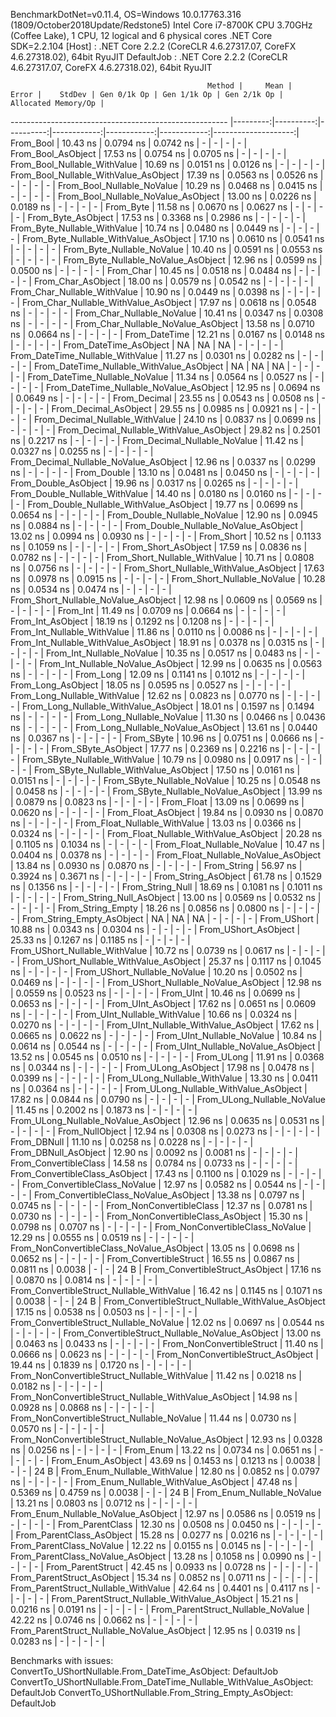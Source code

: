 
BenchmarkDotNet=v0.11.4, OS=Windows 10.0.17763.316 (1809/October2018Update/Redstone5)
Intel Core i7-8700K CPU 3.70GHz (Coffee Lake), 1 CPU, 12 logical and 6 physical cores
.NET Core SDK=2.2.104
  [Host]     : .NET Core 2.2.2 (CoreCLR 4.6.27317.07, CoreFX 4.6.27318.02), 64bit RyuJIT
  DefaultJob : .NET Core 2.2.2 (CoreCLR 4.6.27317.07, CoreFX 4.6.27318.02), 64bit RyuJIT


                                                Method |     Mean |     Error |    StdDev | Gen 0/1k Op | Gen 1/1k Op | Gen 2/1k Op | Allocated Memory/Op |
------------------------------------------------------ |---------:|----------:|----------:|------------:|------------:|------------:|--------------------:|
                                             From_Bool | 10.43 ns | 0.0794 ns | 0.0742 ns |           - |           - |           - |                   - |
                                    From_Bool_AsObject | 17.53 ns | 0.0754 ns | 0.0705 ns |           - |           - |           - |                   - |
                          From_Bool_Nullable_WithValue | 10.69 ns | 0.0151 ns | 0.0126 ns |           - |           - |           - |                   - |
                 From_Bool_Nullable_WithValue_AsObject | 17.39 ns | 0.0563 ns | 0.0526 ns |           - |           - |           - |                   - |
                            From_Bool_Nullable_NoValue | 10.29 ns | 0.0468 ns | 0.0415 ns |           - |           - |           - |                   - |
                   From_Bool_Nullable_NoValue_AsObject | 13.00 ns | 0.0226 ns | 0.0189 ns |           - |           - |           - |                   - |
                                             From_Byte | 11.58 ns | 0.0670 ns | 0.0627 ns |           - |           - |           - |                   - |
                                    From_Byte_AsObject | 17.53 ns | 0.3368 ns | 0.2986 ns |           - |           - |           - |                   - |
                          From_Byte_Nullable_WithValue | 10.74 ns | 0.0480 ns | 0.0449 ns |           - |           - |           - |                   - |
                 From_Byte_Nullable_WithValue_AsObject | 17.10 ns | 0.0610 ns | 0.0541 ns |           - |           - |           - |                   - |
                            From_Byte_Nullable_NoValue | 10.40 ns | 0.0591 ns | 0.0553 ns |           - |           - |           - |                   - |
                   From_Byte_Nullable_NoValue_AsObject | 12.96 ns | 0.0599 ns | 0.0500 ns |           - |           - |           - |                   - |
                                             From_Char | 10.45 ns | 0.0518 ns | 0.0484 ns |           - |           - |           - |                   - |
                                    From_Char_AsObject | 18.00 ns | 0.0579 ns | 0.0542 ns |           - |           - |           - |                   - |
                          From_Char_Nullable_WithValue | 10.90 ns | 0.0449 ns | 0.0398 ns |           - |           - |           - |                   - |
                 From_Char_Nullable_WithValue_AsObject | 17.97 ns | 0.0618 ns | 0.0548 ns |           - |           - |           - |                   - |
                            From_Char_Nullable_NoValue | 10.41 ns | 0.0347 ns | 0.0308 ns |           - |           - |           - |                   - |
                   From_Char_Nullable_NoValue_AsObject | 13.58 ns | 0.0710 ns | 0.0664 ns |           - |           - |           - |                   - |
                                         From_DateTime | 12.21 ns | 0.0167 ns | 0.0148 ns |           - |           - |           - |                   - |
                                From_DateTime_AsObject |       NA |        NA |        NA |           - |           - |           - |                   - |
                      From_DateTime_Nullable_WithValue | 11.27 ns | 0.0301 ns | 0.0282 ns |           - |           - |           - |                   - |
             From_DateTime_Nullable_WithValue_AsObject |       NA |        NA |        NA |           - |           - |           - |                   - |
                        From_DateTime_Nullable_NoValue | 11.34 ns | 0.0564 ns | 0.0527 ns |           - |           - |           - |                   - |
               From_DateTime_Nullable_NoValue_AsObject | 12.95 ns | 0.0694 ns | 0.0649 ns |           - |           - |           - |                   - |
                                          From_Decimal | 23.55 ns | 0.0543 ns | 0.0508 ns |           - |           - |           - |                   - |
                                 From_Decimal_AsObject | 29.55 ns | 0.0985 ns | 0.0921 ns |           - |           - |           - |                   - |
                       From_Decimal_Nullable_WithValue | 24.10 ns | 0.0837 ns | 0.0699 ns |           - |           - |           - |                   - |
              From_Decimal_Nullable_WithValue_AsObject | 29.82 ns | 0.2501 ns | 0.2217 ns |           - |           - |           - |                   - |
                         From_Decimal_Nullable_NoValue | 11.42 ns | 0.0327 ns | 0.0255 ns |           - |           - |           - |                   - |
                From_Decimal_Nullable_NoValue_AsObject | 12.96 ns | 0.0337 ns | 0.0299 ns |           - |           - |           - |                   - |
                                           From_Double | 13.10 ns | 0.0481 ns | 0.0450 ns |           - |           - |           - |                   - |
                                  From_Double_AsObject | 19.96 ns | 0.0317 ns | 0.0265 ns |           - |           - |           - |                   - |
                        From_Double_Nullable_WithValue | 14.40 ns | 0.0180 ns | 0.0160 ns |           - |           - |           - |                   - |
               From_Double_Nullable_WithValue_AsObject | 19.77 ns | 0.0699 ns | 0.0654 ns |           - |           - |           - |                   - |
                          From_Double_Nullable_NoValue | 12.90 ns | 0.0945 ns | 0.0884 ns |           - |           - |           - |                   - |
                 From_Double_Nullable_NoValue_AsObject | 13.02 ns | 0.0994 ns | 0.0930 ns |           - |           - |           - |                   - |
                                            From_Short | 10.52 ns | 0.1133 ns | 0.1059 ns |           - |           - |           - |                   - |
                                   From_Short_AsObject | 17.59 ns | 0.0836 ns | 0.0782 ns |           - |           - |           - |                   - |
                         From_Short_Nullable_WithValue | 10.71 ns | 0.0808 ns | 0.0756 ns |           - |           - |           - |                   - |
                From_Short_Nullable_WithValue_AsObject | 17.63 ns | 0.0978 ns | 0.0915 ns |           - |           - |           - |                   - |
                           From_Short_Nullable_NoValue | 10.28 ns | 0.0534 ns | 0.0474 ns |           - |           - |           - |                   - |
                  From_Short_Nullable_NoValue_AsObject | 12.98 ns | 0.0609 ns | 0.0569 ns |           - |           - |           - |                   - |
                                              From_Int | 11.49 ns | 0.0709 ns | 0.0664 ns |           - |           - |           - |                   - |
                                     From_Int_AsObject | 18.19 ns | 0.1292 ns | 0.1208 ns |           - |           - |           - |                   - |
                           From_Int_Nullable_WithValue | 11.86 ns | 0.0110 ns | 0.0086 ns |           - |           - |           - |                   - |
                  From_Int_Nullable_WithValue_AsObject | 18.91 ns | 0.0378 ns | 0.0315 ns |           - |           - |           - |                   - |
                             From_Int_Nullable_NoValue | 10.35 ns | 0.0517 ns | 0.0483 ns |           - |           - |           - |                   - |
                    From_Int_Nullable_NoValue_AsObject | 12.99 ns | 0.0635 ns | 0.0563 ns |           - |           - |           - |                   - |
                                             From_Long | 12.09 ns | 0.1141 ns | 0.1012 ns |           - |           - |           - |                   - |
                                    From_Long_AsObject | 18.05 ns | 0.0595 ns | 0.0527 ns |           - |           - |           - |                   - |
                          From_Long_Nullable_WithValue | 12.62 ns | 0.0823 ns | 0.0770 ns |           - |           - |           - |                   - |
                 From_Long_Nullable_WithValue_AsObject | 18.01 ns | 0.1597 ns | 0.1494 ns |           - |           - |           - |                   - |
                            From_Long_Nullable_NoValue | 11.30 ns | 0.0466 ns | 0.0436 ns |           - |           - |           - |                   - |
                   From_Long_Nullable_NoValue_AsObject | 13.61 ns | 0.0440 ns | 0.0367 ns |           - |           - |           - |                   - |
                                            From_SByte | 10.96 ns | 0.0751 ns | 0.0666 ns |           - |           - |           - |                   - |
                                   From_SByte_AsObject | 17.77 ns | 0.2369 ns | 0.2216 ns |           - |           - |           - |                   - |
                         From_SByte_Nullable_WithValue | 10.79 ns | 0.0980 ns | 0.0917 ns |           - |           - |           - |                   - |
                From_SByte_Nullable_WithValue_AsObject | 17.50 ns | 0.0161 ns | 0.0151 ns |           - |           - |           - |                   - |
                           From_SByte_Nullable_NoValue | 10.25 ns | 0.0548 ns | 0.0458 ns |           - |           - |           - |                   - |
                  From_SByte_Nullable_NoValue_AsObject | 13.99 ns | 0.0879 ns | 0.0823 ns |           - |           - |           - |                   - |
                                            From_Float | 13.09 ns | 0.0699 ns | 0.0620 ns |           - |           - |           - |                   - |
                                   From_Float_AsObject | 19.84 ns | 0.0930 ns | 0.0870 ns |           - |           - |           - |                   - |
                         From_Float_Nullable_WithValue | 13.03 ns | 0.0366 ns | 0.0324 ns |           - |           - |           - |                   - |
                From_Float_Nullable_WithValue_AsObject | 20.28 ns | 0.1105 ns | 0.1034 ns |           - |           - |           - |                   - |
                           From_Float_Nullable_NoValue | 10.47 ns | 0.0404 ns | 0.0378 ns |           - |           - |           - |                   - |
                  From_Float_Nullable_NoValue_AsObject | 13.84 ns | 0.0930 ns | 0.0870 ns |           - |           - |           - |                   - |
                                           From_String | 56.97 ns | 0.3924 ns | 0.3671 ns |           - |           - |           - |                   - |
                                  From_String_AsObject | 61.78 ns | 0.1529 ns | 0.1356 ns |           - |           - |           - |                   - |
                                      From_String_Null | 18.69 ns | 0.1081 ns | 0.1011 ns |           - |           - |           - |                   - |
                             From_String_Null_AsObject | 13.00 ns | 0.0569 ns | 0.0532 ns |           - |           - |           - |                   - |
                                     From_String_Empty | 18.26 ns | 0.0856 ns | 0.0800 ns |           - |           - |           - |                   - |
                            From_String_Empty_AsObject |       NA |        NA |        NA |           - |           - |           - |                   - |
                                           From_UShort | 10.88 ns | 0.0343 ns | 0.0304 ns |           - |           - |           - |                   - |
                                  From_UShort_AsObject | 25.33 ns | 0.1267 ns | 0.1185 ns |           - |           - |           - |                   - |
                        From_UShort_Nullable_WithValue | 10.72 ns | 0.0739 ns | 0.0617 ns |           - |           - |           - |                   - |
               From_UShort_Nullable_WithValue_AsObject | 25.37 ns | 0.1117 ns | 0.1045 ns |           - |           - |           - |                   - |
                          From_UShort_Nullable_NoValue | 10.20 ns | 0.0502 ns | 0.0469 ns |           - |           - |           - |                   - |
                 From_UShort_Nullable_NoValue_AsObject | 12.98 ns | 0.0559 ns | 0.0523 ns |           - |           - |           - |                   - |
                                             From_UInt | 10.46 ns | 0.0699 ns | 0.0653 ns |           - |           - |           - |                   - |
                                    From_UInt_AsObject | 17.62 ns | 0.0651 ns | 0.0609 ns |           - |           - |           - |                   - |
                          From_UInt_Nullable_WithValue | 10.66 ns | 0.0324 ns | 0.0270 ns |           - |           - |           - |                   - |
                 From_UInt_Nullable_WithValue_AsObject | 17.62 ns | 0.0665 ns | 0.0622 ns |           - |           - |           - |                   - |
                            From_UInt_Nullable_NoValue | 10.84 ns | 0.0614 ns | 0.0544 ns |           - |           - |           - |                   - |
                   From_UInt_Nullable_NoValue_AsObject | 13.52 ns | 0.0545 ns | 0.0510 ns |           - |           - |           - |                   - |
                                            From_ULong | 11.91 ns | 0.0368 ns | 0.0344 ns |           - |           - |           - |                   - |
                                   From_ULong_AsObject | 17.98 ns | 0.0478 ns | 0.0399 ns |           - |           - |           - |                   - |
                         From_ULong_Nullable_WithValue | 13.30 ns | 0.0411 ns | 0.0364 ns |           - |           - |           - |                   - |
                From_ULong_Nullable_WithValue_AsObject | 17.82 ns | 0.0844 ns | 0.0790 ns |           - |           - |           - |                   - |
                           From_ULong_Nullable_NoValue | 11.45 ns | 0.2002 ns | 0.1873 ns |           - |           - |           - |                   - |
                  From_ULong_Nullable_NoValue_AsObject | 12.96 ns | 0.0635 ns | 0.0531 ns |           - |           - |           - |                   - |
                                       From_NullObject | 12.94 ns | 0.0308 ns | 0.0273 ns |           - |           - |           - |                   - |
                                           From_DBNull | 11.10 ns | 0.0258 ns | 0.0228 ns |           - |           - |           - |                   - |
                                  From_DBNull_AsObject | 12.90 ns | 0.0092 ns | 0.0081 ns |           - |           - |           - |                   - |
                                 From_ConvertibleClass | 14.58 ns | 0.0784 ns | 0.0733 ns |           - |           - |           - |                   - |
                        From_ConvertibleClass_AsObject | 17.43 ns | 0.1100 ns | 0.1029 ns |           - |           - |           - |                   - |
                         From_ConvertibleClass_NoValue | 12.97 ns | 0.0582 ns | 0.0544 ns |           - |           - |           - |                   - |
                From_ConvertibleClass_NoValue_AsObject | 13.38 ns | 0.0797 ns | 0.0745 ns |           - |           - |           - |                   - |
                              From_NonConvertibleClass | 12.37 ns | 0.0781 ns | 0.0730 ns |           - |           - |           - |                   - |
                     From_NonConvertibleClass_AsObject | 15.30 ns | 0.0798 ns | 0.0707 ns |           - |           - |           - |                   - |
                      From_NonConvertibleClass_NoValue | 12.29 ns | 0.0555 ns | 0.0519 ns |           - |           - |           - |                   - |
             From_NonConvertibleClass_NoValue_AsObject | 13.05 ns | 0.0698 ns | 0.0652 ns |           - |           - |           - |                   - |
                                From_ConvertibleStruct | 16.55 ns | 0.0867 ns | 0.0811 ns |      0.0038 |           - |           - |                24 B |
                       From_ConvertibleStruct_AsObject | 17.16 ns | 0.0870 ns | 0.0814 ns |           - |           - |           - |                   - |
             From_ConvertibleStruct_Nullable_WithValue | 16.42 ns | 0.1145 ns | 0.1071 ns |      0.0038 |           - |           - |                24 B |
    From_ConvertibleStruct_Nullable_WithValue_AsObject | 17.15 ns | 0.0538 ns | 0.0503 ns |           - |           - |           - |                   - |
               From_ConvertibleStruct_Nullable_NoValue | 12.02 ns | 0.0697 ns | 0.0544 ns |           - |           - |           - |                   - |
      From_ConvertibleStruct_Nullable_NoValue_AsObject | 13.00 ns | 0.0463 ns | 0.0433 ns |           - |           - |           - |                   - |
                             From_NonConvertibleStruct | 11.40 ns | 0.0666 ns | 0.0623 ns |           - |           - |           - |                   - |
                    From_NonConvertibleStruct_AsObject | 19.44 ns | 0.1839 ns | 0.1720 ns |           - |           - |           - |                   - |
          From_NonConvertibleStruct_Nullable_WithValue | 11.42 ns | 0.0218 ns | 0.0182 ns |           - |           - |           - |                   - |
 From_NonConvertibleStruct_Nullable_WithValue_AsObject | 14.98 ns | 0.0928 ns | 0.0868 ns |           - |           - |           - |                   - |
            From_NonConvertibleStruct_Nullable_NoValue | 11.44 ns | 0.0730 ns | 0.0570 ns |           - |           - |           - |                   - |
   From_NonConvertibleStruct_Nullable_NoValue_AsObject | 12.93 ns | 0.0328 ns | 0.0256 ns |           - |           - |           - |                   - |
                                             From_Enum | 13.22 ns | 0.0734 ns | 0.0651 ns |           - |           - |           - |                   - |
                                    From_Enum_AsObject | 43.69 ns | 0.1453 ns | 0.1213 ns |      0.0038 |           - |           - |                24 B |
                          From_Enum_Nullable_WithValue | 12.80 ns | 0.0852 ns | 0.0797 ns |           - |           - |           - |                   - |
                 From_Enum_Nullable_WithValue_AsObject | 47.48 ns | 0.5369 ns | 0.4759 ns |      0.0038 |           - |           - |                24 B |
                            From_Enum_Nullable_NoValue | 13.21 ns | 0.0803 ns | 0.0712 ns |           - |           - |           - |                   - |
                   From_Enum_Nullable_NoValue_AsObject | 12.97 ns | 0.0586 ns | 0.0519 ns |           - |           - |           - |                   - |
                                      From_ParentClass | 12.30 ns | 0.0508 ns | 0.0450 ns |           - |           - |           - |                   - |
                             From_ParentClass_AsObject | 15.28 ns | 0.0277 ns | 0.0216 ns |           - |           - |           - |                   - |
                              From_ParentClass_NoValue | 12.22 ns | 0.0155 ns | 0.0145 ns |           - |           - |           - |                   - |
                     From_ParentClass_NoValue_AsObject | 13.28 ns | 0.1058 ns | 0.0990 ns |           - |           - |           - |                   - |
                                     From_ParentStruct | 42.45 ns | 0.0933 ns | 0.0728 ns |           - |           - |           - |                   - |
                            From_ParentStruct_AsObject | 15.34 ns | 0.0852 ns | 0.0711 ns |           - |           - |           - |                   - |
                  From_ParentStruct_Nullable_WithValue | 42.64 ns | 0.4401 ns | 0.4117 ns |           - |           - |           - |                   - |
         From_ParentStruct_Nullable_WithValue_AsObject | 15.21 ns | 0.0216 ns | 0.0191 ns |           - |           - |           - |                   - |
                    From_ParentStruct_Nullable_NoValue | 42.22 ns | 0.0746 ns | 0.0662 ns |           - |           - |           - |                   - |
           From_ParentStruct_Nullable_NoValue_AsObject | 12.95 ns | 0.0319 ns | 0.0283 ns |           - |           - |           - |                   - |

Benchmarks with issues:
  ConvertTo_UShortNullable.From_DateTime_AsObject: DefaultJob
  ConvertTo_UShortNullable.From_DateTime_Nullable_WithValue_AsObject: DefaultJob
  ConvertTo_UShortNullable.From_String_Empty_AsObject: DefaultJob
